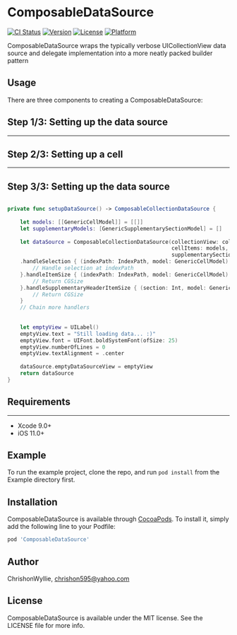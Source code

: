 # ComposableDataSource

[![CI Status](https://img.shields.io/travis/ChrishonWyllie/ComposableDataSource.svg?style=flat)](https://travis-ci.org/ChrishonWyllie/ComposableDataSource)
[![Version](https://img.shields.io/cocoapods/v/ComposableDataSource.svg?style=flat)](https://cocoapods.org/pods/ComposableDataSource)
[![License](https://img.shields.io/cocoapods/l/ComposableDataSource.svg?style=flat)](https://cocoapods.org/pods/ComposableDataSource)
[![Platform](https://img.shields.io/cocoapods/p/ComposableDataSource.svg?style=flat)](https://cocoapods.org/pods/ComposableDataSource)

ComposableDataSource wraps the typically verbose UICollectionView data source and delegate implementation into a more neatly packed builder pattern

## Usage

There are three components to creating a ComposableDataSource:


## Step 1/3: Setting up the data source

<hr />



## Step 2/3: Setting up a cell

<hr />


## Step 3/3: Setting up the data source

```swift

private func setupDataSource() -> ComposableCollectionDataSource {
        
    let models: [[GenericCellModel]] = [[]]
    let supplementaryModels: [GenericSupplementarySectionModel] = []
    
    let dataSource = ComposableCollectionDataSource(collectionView: collectionView,
                                                    cellItems: models,
                                                    supplementarySectionItems: supplementaryModels)
    .handleSelection { (indexPath: IndexPath, model: GenericCellModel) in
        // Handle selection at indexPath
    }.handleItemSize { (indexPath: IndexPath, model: GenericCellModel) -> CGSize in
        // Return CGSize
    }.handleSupplementaryHeaderItemSize { (section: Int, model: GenericSupplementaryModel) -> CGSize in
        // Return CGSize
    }
    // Chain more handlers
    
    
    let emptyView = UILabel()
    emptyView.text = "Still loading data... :)"
    emptyView.font = UIFont.boldSystemFont(ofSize: 25)
    emptyView.numberOfLines = 0
    emptyView.textAlignment = .center
    
    dataSource.emptyDataSourceView = emptyView
    return dataSource
}
```

## Requirements

<hr />

<ul>
    <li>Xcode 9.0+</li>
    <li>iOS 11.0+</li>
</ul>

## Example

To run the example project, clone the repo, and run `pod install` from the Example directory first.

## Installation

ComposableDataSource is available through [CocoaPods](https://cocoapods.org). To install
it, simply add the following line to your Podfile:

```ruby
pod 'ComposableDataSource'
```

## Author

ChrishonWyllie, chrishon595@yahoo.com

## License

ComposableDataSource is available under the MIT license. See the LICENSE file for more info.
